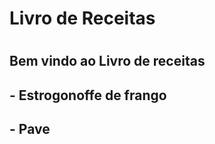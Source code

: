 <h1>Livro de Receitas<h1>

## Bem vindo ao Livro de receitas

<h2> - Estrogonoffe de frango </2>
<h2> - Pave </h2>
